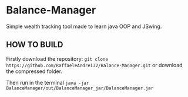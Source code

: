 # Balance-Manager
Simple wealth tracking tool made to learn java OOP and JSwing.

## HOW TO BUILD
Firstly download the repository: ```git clone https://github.com/RaffaeleAndrei32/Balance-Manager.git``` or download the compressed folder.

Then run in the terminal ```java -jar BalanceManager/out/BalanceManager_jar/BalanceManager.jar```

